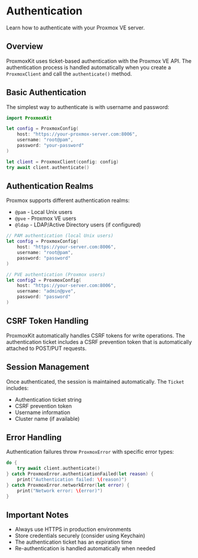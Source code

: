 # Authentication

Learn how to authenticate with your Proxmox VE server.

## Overview

ProxmoxKit uses ticket-based authentication with the Proxmox VE API. The authentication process is handled automatically when you create a ``ProxmoxClient`` and call the `authenticate()` method.

## Basic Authentication

The simplest way to authenticate is with username and password:

```swift
import ProxmoxKit

let config = ProxmoxConfig(
    host: "https://your-proxmox-server.com:8006",
    username: "root@pam",
    password: "your-password"
)

let client = ProxmoxClient(config: config)
try await client.authenticate()
```

## Authentication Realms

Proxmox supports different authentication realms:

- `@pam` - Local Unix users
- `@pve` - Proxmox VE users
- `@ldap` - LDAP/Active Directory users (if configured)

```swift
// PAM authentication (local Unix users)
let config = ProxmoxConfig(
    host: "https://your-server.com:8006",
    username: "root@pam",
    password: "password"
)

// PVE authentication (Proxmox users)
let config2 = ProxmoxConfig(
    host: "https://your-server.com:8006",
    username: "admin@pve",
    password: "password"
)
```

## CSRF Token Handling

ProxmoxKit automatically handles CSRF tokens for write operations. The authentication ticket includes a CSRF prevention token that is automatically attached to POST/PUT requests.

## Session Management

Once authenticated, the session is maintained automatically. The ``Ticket`` includes:

- Authentication ticket string
- CSRF prevention token
- Username information
- Cluster name (if available)

## Error Handling

Authentication failures throw ``ProxmoxError`` with specific error types:

```swift
do {
    try await client.authenticate()
} catch ProxmoxError.authenticationFailed(let reason) {
    print("Authentication failed: \(reason)")
} catch ProxmoxError.networkError(let error) {
    print("Network error: \(error)")
}
```

## Important Notes

- Always use HTTPS in production environments
- Store credentials securely (consider using Keychain)
- The authentication ticket has an expiration time
- Re-authentication is handled automatically when needed
